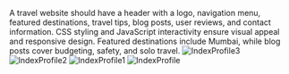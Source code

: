 A travel website should have a header with a logo, navigation menu, featured destinations, travel tips, blog posts, user reviews, and contact information. CSS styling and JavaScript interactivity ensure visual appeal and responsive design. Featured destinations include Mumbai, while blog posts cover budgeting, safety, and solo travel.
![IndexProfile3](https://github.com/user-attachments/assets/0392c8ee-b6f8-4116-8d5d-b4dfcb7e856e)
![IndexProfile2](https://github.com/user-attachments/assets/02e64a59-ec2c-46fa-9bea-8b4d15eb515a)
![IndexProfile1](https://github.com/user-attachments/assets/484e21ae-f38b-4868-9e8a-10cd9e34cb4c)
![IndexProfile](https://github.com/user-attachments/assets/bb6b4f11-7203-4fd6-a340-8c3c16eb0804)
